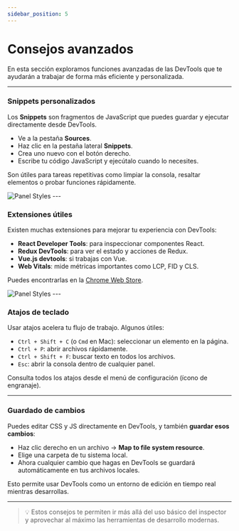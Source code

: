 ```yaml
---
sidebar_position: 5
---
```


 # Consejos avanzados

En esta sección exploramos funciones avanzadas de las DevTools que te ayudarán a trabajar de forma más eficiente y personalizada.

---

###  Snippets personalizados

Los **Snippets** son fragmentos de JavaScript que puedes guardar y ejecutar directamente desde DevTools.

- Ve a la pestaña **Sources**.
- Haz clic en la pestaña lateral **Snippets**.
- Crea uno nuevo con el botón derecho.
- Escribe tu código JavaScript y ejecútalo cuando lo necesites.

Son útiles para tareas repetitivas como limpiar la consola, resaltar elementos o probar funciones rápidamente.

<img src="/img/personalizar.png" alt="Panel Styles" className="custom-img" />
---

###  Extensiones útiles

Existen muchas extensiones para mejorar tu experiencia con DevTools:

- **React Developer Tools**: para inspeccionar componentes React.
- **Redux DevTools**: para ver el estado y acciones de Redux.
- **Vue.js devtools**: si trabajas con Vue.
- **Web Vitals**: mide métricas importantes como LCP, FID y CLS.

Puedes encontrarlas en la [Chrome Web Store](https://chrome.google.com/webstore).

<img src="/img/extenciones.png" alt="Panel Styles" className="custom-img" />
---

###  Atajos de teclado

Usar atajos acelera tu flujo de trabajo. Algunos útiles:

- `Ctrl + Shift + C` (o `Cmd` en Mac): seleccionar un elemento en la página.
- `Ctrl + P`: abrir archivos rápidamente.
- `Ctrl + Shift + F`: buscar texto en todos los archivos.
- `Esc`: abrir la consola dentro de cualquier panel.

Consulta todos los atajos desde el menú de configuración (ícono de engranaje).

---

###  Guardado de cambios

Puedes editar CSS y JS directamente en DevTools, y también **guardar esos cambios**:

- Haz clic derecho en un archivo → **Map to file system resource**.
- Elige una carpeta de tu sistema local.
- Ahora cualquier cambio que hagas en DevTools se guardará automáticamente en tus archivos locales.

Esto permite usar DevTools como un entorno de edición en tiempo real mientras desarrollas.

---

> 💡 Estos consejos te permiten ir más allá del uso básico del inspector y aprovechar al máximo las herramientas de desarrollo modernas.

